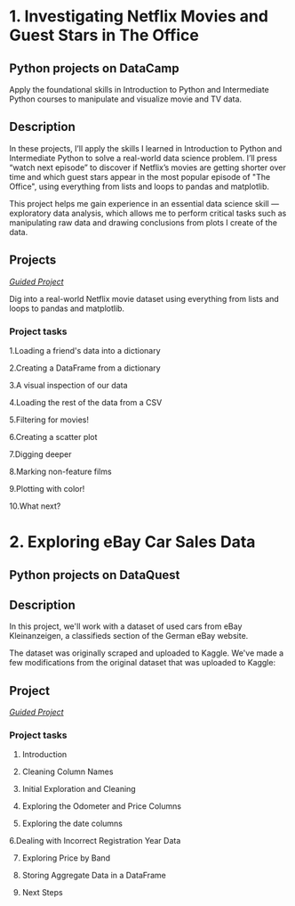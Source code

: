 # 1. Investigating Netflix Movies and Guest Stars in The Office
## Python projects on DataCamp
Apply the foundational skills in Introduction to Python and Intermediate Python courses to manipulate and visualize movie and TV data.
##  Description

In these projects, I’ll apply the skills I learned in Introduction to Python and Intermediate Python to solve a real-world data science problem. I’ll press “watch next episode” to discover if Netflix’s movies are getting shorter over time and which guest stars appear in the most popular episode of "The Office", using everything from lists and loops to pandas and matplotlib.

This project helps me gain experience in an essential data science skill — exploratory data analysis, which allows me to perform critical tasks such as manipulating raw data and drawing conclusions from plots I create of the data.

## Projects
[*Guided Project*](https://github.com/lvbaotram/Guided_Project_Python/tree/main/Investigating%20Netflix%20Movies%20and%20Guest%20Stars%20in%20The%20Office)

Dig into a real-world Netflix movie dataset using everything from lists and loops to pandas and matplotlib.

### Project tasks

1.Loading a friend's data into a dictionary

2.Creating a DataFrame from a dictionary

3.A visual inspection of our data

4.Loading the rest of the data from a CSV

5.Filtering for movies!

6.Creating a scatter plot

7.Digging deeper

8.Marking non-feature films

9.Plotting with color!

10.What next?

# 2. Exploring eBay Car Sales Data
## Python projects on DataQuest
##  Description
In this project, we'll work with a dataset of used cars from eBay Kleinanzeigen, a classifieds section of the German eBay website.

The dataset was originally scraped and uploaded to Kaggle. We've made a few modifications from the original dataset that was uploaded to Kaggle:

## Project
[*Guided Project*]('https://github.com/lvbaotram/Guided_Project_Python/tree/main/Exploring-Ebay-Car-Sales-Data')
### Project tasks

1. Introduction

2. Cleaning Column Names

3. Initial Exploration and Cleaning

4. Exploring the Odometer and Price Columns

5. Exploring the date columns

6.Dealing with Incorrect Registration Year Data

7. Exploring Price by Band

8. Storing Aggregate Data in a DataFrame

9. Next Steps

